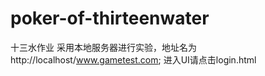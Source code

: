 # poker-of-thirteenwater
十三水作业
采用本地服务器进行实验，地址名为http://localhost/www.gametest.com;
进入UI请点击login.html
